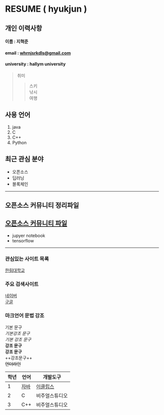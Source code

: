 # RESUME ( hyukjun )
## 개인 이력사항
#### 이름 : 지혁준
#### email : whrnjsrkdls@gmail.com
#### university : hallym university

> 취미
>> 스키  
>> 낚시  
>> 여행  

## 사용 언어
1. java
2. C
3. C++
4. Python

## 최근 관심 분야
* 오픈소스
* 딥러닝
* 블록체인
----------------
## 오픈소스 커뮤니티 정리파일
[오픈소스 커뮤니티 파일](openSourcecommunity.md)
-----------
* jupyer notebook
* tensorflow  
------
### 관심있는 사이트 목록
[한림대학교][hallym]

### 주요 검색사이트
[네이버][naver]  
[구글][google]  
### 마크언어 문법 강조
기본 문구  
*기본강조 문구*  
_기본 강조 문구_  
**강조 문구**  
__강조 문구__  
++강조문구++  
~~언더라인~~

|학년|언어|개발도구|
|---|---|---|
|1|[자바](https://www.oracle.com)|[이클립스][eclipse]|
|2|C|비주얼스튜디오|
|3|C++|비주얼스튜디오|

[eclipse]:https://www.eclipcse.org
[google]:https://www.google.com
[naver]:https://www.naver.com
[hallym]:https://www.hallym.ac.kr

